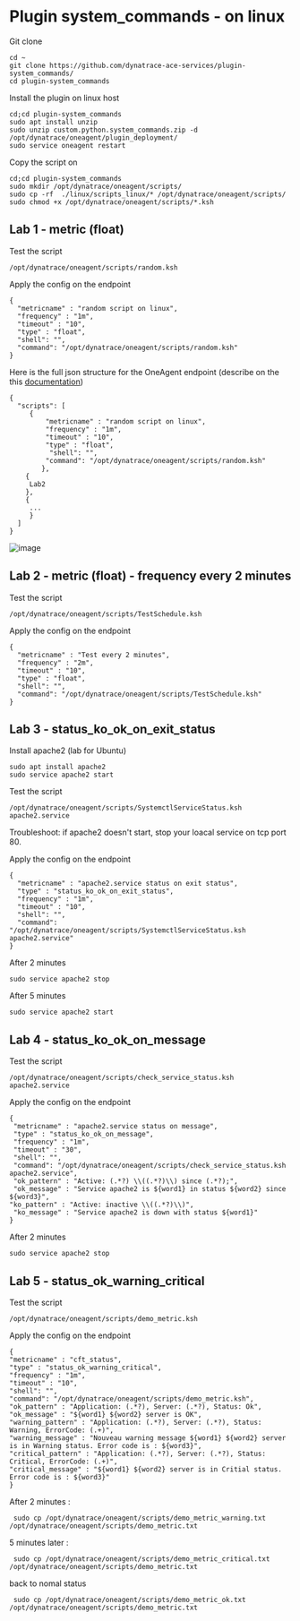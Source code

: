 # Plugin system_commands - on linux

Git clone

    cd ~
    git clone https://github.com/dynatrace-ace-services/plugin-system_commands/
    cd plugin-system_commands
   
 
Install the plugin on linux host
   
    cd;cd plugin-system_commands
    sudo apt install unzip
    sudo unzip custom.python.system_commands.zip -d /opt/dynatrace/oneagent/plugin_deployment/
    sudo service oneagent restart

Copy the script on

    cd;cd plugin-system_commands
    sudo mkdir /opt/dynatrace/oneagent/scripts/
    sudo cp -rf  ./linux/scripts_linux/* /opt/dynatrace/oneagent/scripts/
    sudo chmod +x /opt/dynatrace/oneagent/scripts/*.ksh

## Lab 1 - metric (float)
Test the script
  
    /opt/dynatrace/oneagent/scripts/random.ksh
    
Apply the config on the endpoint
  
    {
      "metricname" : "random script on linux",
      "frequency" : "1m",
      "timeout" : "10",
      "type" : "float",
      "shell": "",
      "command": "/opt/dynatrace/oneagent/scripts/random.ksh"
    }
    
Here is the full json structure for the OneAgent endpoint (describe on the this [documentation](../Dynatrace-Plugin-system_commands.pdf))

	{
	  "scripts": [
		 {
     		 "metricname" : "random script on linux",
      		 "frequency" : "1m",
      		 "timeout" : "10",
      		 "type" : "float",
     		  "shell": "",
      		 "command": "/opt/dynatrace/oneagent/scripts/random.ksh"
    		},
		{
		 Lab2	
		},
		{
		 ...
		 }
	  ]
	}
![image](https://user-images.githubusercontent.com/40337213/133114810-ef310230-ac30-496c-b79e-8cbca7697dd2.png)


## Lab 2 - metric (float) - frequency every 2 minutes
Test the script
  
    /opt/dynatrace/oneagent/scripts/TestSchedule.ksh

Apply the config on the endpoint

    {
      "metricname" : "Test every 2 minutes",
      "frequency" : "2m",
      "timeout" : "10",
      "type" : "float",
      "shell": "",
      "command": "/opt/dynatrace/oneagent/scripts/TestSchedule.ksh"
    }

## Lab 3 - status_ko_ok_on_exit_status

Install apache2 (lab for Ubuntu)

    sudo apt install apache2
    sudo service apache2 start

Test the script

    /opt/dynatrace/oneagent/scripts/SystemctlServiceStatus.ksh apache2.service
  
Troubleshoot: if apache2 doesn't start, stop your loacal service on tcp port 80.

Apply the config on the endpoint

    {
      "metricname" : "apache2.service status on exit status",
      "type" : "status_ko_ok_on_exit_status",
      "frequency" : "1m",
      "timeout" : "10",
      "shell": "",
      "command": "/opt/dynatrace/oneagent/scripts/SystemctlServiceStatus.ksh apache2.service"
    }

After 2 minutes 

    sudo service apache2 stop
    
After 5 minutes 

    sudo service apache2 start

## Lab 4 - status_ko_ok_on_message

Test the script

    /opt/dynatrace/oneagent/scripts/check_service_status.ksh apache2.service
  
Apply the config on the endpoint

    {
     "metricname" : "apache2.service status on message",
     "type" : "status_ko_ok_on_message",
     "frequency" : "1m",
     "timeout" : "30",
     "shell": "",
     "command": "/opt/dynatrace/oneagent/scripts/check_service_status.ksh apache2.service",
     "ok_pattern" : "Active: (.*?) \\((.*?)\\) since (.*?);",
     "ok_message" : "Service apache2 is ${word1} in status ${word2} since ${word3}",
    "ko_pattern" : "Active: inactive \\((.*?)\\)",
     "ko_message" : "Service apache2 is down with status ${word1}"
    }

After 2 minutes 

    sudo service apache2 stop

## Lab 5 - status_ok_warning_critical

Test the script

    /opt/dynatrace/oneagent/scripts/demo_metric.ksh
    
Apply the config on the endpoint

    {
	"metricname" : "cft_status",
	"type" : "status_ok_warning_critical",
	"frequency" : "1m",
	"timeout" : "10",
	"shell": "",
	"command": "/opt/dynatrace/oneagent/scripts/demo_metric.ksh",
	"ok_pattern" : "Application: (.*?), Server: (.*?), Status: Ok",
	"ok_message" : "${word1} ${word2} server is OK",
	"warning_pattern" : "Application: (.*?), Server: (.*?), Status: Warning, ErrorCode: (.+)",
	"warning_message" : "Nouveau warning message ${word1} ${word2} server is in Warning status. Error code is : ${word3}",
	"critical_pattern" : "Application: (.*?), Server: (.*?), Status: Critical, ErrorCode: (.+)",
	"critical_message" : "${word1} ${word2} server is in Critial status. Error code is : ${word3}"
    }
    
After 2 minutes : 

     sudo cp /opt/dynatrace/oneagent/scripts/demo_metric_warning.txt /opt/dynatrace/oneagent/scripts/demo_metric.txt
     
5 minutes later :

     sudo cp /opt/dynatrace/oneagent/scripts/demo_metric_critical.txt /opt/dynatrace/oneagent/scripts/demo_metric.txt
     
back to nomal status
 
     sudo cp /opt/dynatrace/oneagent/scripts/demo_metric_ok.txt /opt/dynatrace/oneagent/scripts/demo_metric.txt
 
    
